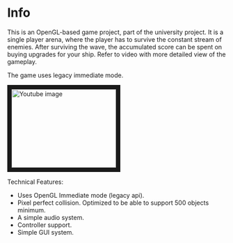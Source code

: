 Info
====

This is an OpenGL-based game project, part of the university project. It is a single player arena, where the player has to survive the constant stream of enemies. After surviving the wave, the accumulated score can be spent on buying upgrades for your ship. Refer to video with more detailed view of the gameplay.

The game uses legacy immediate mode.

<a href="http://www.youtube.com/watch?feature=player_embedded&v=qVqucd2JrD4" target="_blank"><img src="http://img.youtube.com/vi/qVqucd2JrD4/0.jpg" alt="Youtube image" width="240" height="180" border="10" /></a>

Technical Features:
* Uses OpenGL Immediate mode (legacy api).
* Pixel perfect collision. Optimized to be able to support 500 objects minimum.
* A simple audio system.
* Controller support.
* Simple GUI system.